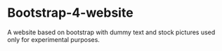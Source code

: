 # Bootstrap-4-website
A website based on bootstrap with dummy text and stock pictures used only for experimental purposes. 
